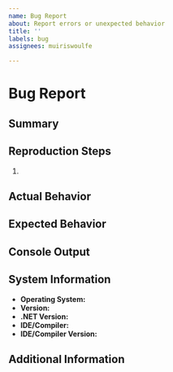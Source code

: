 ```yaml
---
name: Bug Report
about: Report errors or unexpected behavior
title: ''
labels: bug
assignees: muiriswoulfe

---
```


# Bug Report

<!-- Please provide as much detail as possible. Inapplicable sections may be
     left blank where. -->

## Summary

## Reproduction Steps

1.

## Actual Behavior

## Expected Behavior

## Console Output

## System Information

- **Operating System:**
- **Version:**
- **.NET Version:**
- **IDE/Compiler:**
- **IDE/Compiler Version:**

## Additional Information
